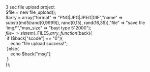 
3 sec file upload project<br>
$file = new file_upload();<br>
$arry = array("format" => "PNG|JPG|JPEG|GIF","name" => substr(md5(rand(0,9999)), rand(0,15), rand(16,35)),"file" => "save file  'img/'","max_size" => "bayt type 512000");<br>
$file->sistem($_FILES,$arry,function ($back){<br>
&nbsp;if ($back["scode"] == "0"){<br>
&nbsp;&nbsp;&nbsp;&nbsp;echo "file upload success!";<br>
&nbsp;}else{<br>
&nbsp;&nbsp;&nbsp;&nbsp;echo $back["msg"];<br>
&nbsp;}<br>
});
